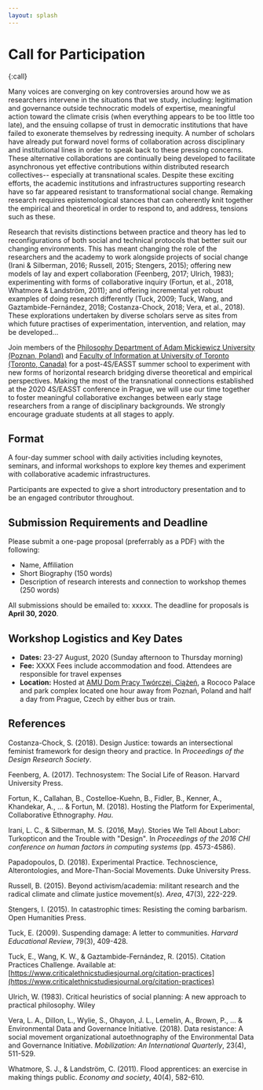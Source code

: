 ```yaml
---
layout: splash
---
```


# Call for Participation
{:call}

Many voices are converging on key controversies around how we as researchers intervene in the situations that we study, including: legitimation and governance outside technocratic models of expertise, meaningful action toward the climate crisis (when everything appears to be too little too late), and the ensuing collapse of trust in democratic institutions that have failed to exonerate themselves by redressing inequity. A number of scholars have already put forward novel forms of collaboration across disciplinary and institutional lines in order to speak back to these pressing concerns. These alternative collaborations are continually being developed to facilitate asynchronous yet effective contributions within distributed research collectives-- especially at transnational scales. Despite these exciting efforts, the academic institutions and infrastructures supporting research have so far appeared resistant to transformational social change. Remaking research requires epistemological stances that can coherently knit together the empirical and theoretical in order to respond to, and address, tensions such as these. 

Research that revisits distinctions between practice and theory has led to reconfigurations of both social and technical protocols that better suit our changing environments. This has meant changing the role of the researchers and the academy to work alongside projects of social change (Irani & Silberman, 2016; Russell, 2015; Stengers, 2015); offering new models of lay and expert collaboration (Feenberg, 2017; Ulrich, 1983); experimenting with forms of collaborative inquiry (Fortun, et al., 2018, Whatmore & Landström, 2011); and offering incremental yet robust examples of doing research differently (Tuck, 2009; Tuck, Wang, and Gaztambide-Fernández, 2018; Costanza-Chock, 2018; Vera, et al., 2018). These explorations undertaken by diverse scholars serve as sites from which future practises of experimentation, intervention, and relation, may be developed...

Join members of the [Philosophy Department of Adam Mickiewicz University (Poznan, Poland)](http://filozofia.amu.edu.pl/en/plany/) and [Faculty of Information at University of Toronto (Toronto, Canada)](https://ischool.utoronto.ca/) for a post-4S/EASST summer school to experiment with new forms of horizontal research bridging diverse theoretical and empirical perspectives. Making the most of the transnational connections established at the 2020 4S/EASST conference in Prague, we will use our time together to foster meaningful collaborative exchanges between early stage researchers from a range of disciplinary backgrounds. We strongly encourage graduate students at all stages to apply.

## Format

A four-day summer school with daily activities including keynotes, seminars, and informal workshops to explore key themes and experiment with collaborative academic infrastructures. 

Participants are expected to give a short introductory presentation and to be an engaged contributor throughout.

## Submission Requirements and Deadline

Please submit a one-page proposal (preferrably as a PDF) with the following:

- Name, Affiliation
- Short Biography (150 words)
- Description of research interests and connection to workshop themes (250 words)

All submissions should be emailed to: xxxxx. The deadline for proposals is **April 30, 2020**.

## Workshop Logistics and Key Dates

- **Dates:** 23-27 August, 2020 (Sunday afternoon to Thursday morning)
- **Fee:** XXXX Fees include accommodation and food. Attendees are responsible for travel expenses
- **Location:** Hosted at [AMU Dom Pracy Twórczej, Ciążeń](http://palace.amu.edu.pl/ciazen), a Rococo Palace and park complex located one hour away from Poznań, Poland and half a day from Prague, Czech by either bus or train.

## References

Costanza-Chock, S. (2018). Design Justice: towards an intersectional feminist framework for design theory and practice. In _Proceedings of the Design Research Society_.

Feenberg, A. (2017). Technosystem: The Social Life of Reason. Harvard University Press.
 
Fortun, K., Callahan, B., Costelloe-Kuehn, B., Fidler, B., Kenner, A., Khandekar, A., ... & Fortun, M. (2018). Hosting the Platform for Experimental, Collaborative Ethnography. _Hau_.

Irani, L. C., & Silberman, M. S. (2016, May). Stories We Tell About Labor: Turkopticon and the Trouble with "Design". In _Proceedings of the 2016 CHI conference on human factors in computing systems_ (pp. 4573-4586).

Papadopoulos, D. (2018). Experimental Practice. Technoscience, Alterontologies, and More-Than-Social Movements. Duke University Press.

Russell, B. (2015). Beyond activism/academia: militant research and the radical climate and climate justice movement(s). _Area_, 47(3), 222-229.

Stengers, I. (2015). In catastrophic times: Resisting the coming barbarism. Open Humanities Press.  

Tuck, E. (2009). Suspending damage: A letter to communities. _Harvard Educational Review_, 79(3), 409-428.

Tuck, E., Wang, K. W., & Gaztambide-Fernández, R. (2015). Citation Practices Challenge. Available at: [https://www.criticalethnicstudiesjournal.org/citation-practices](https://www.criticalethnicstudiesjournal.org/citation-practices)
 
Ulrich, W. (1983). Critical heuristics of social planning: A new approach to practical philosophy.  Wiley

Vera, L. A., Dillon, L., Wylie, S., Ohayon, J. L., Lemelin, A., Brown, P., ... & Environmental Data and Governance Initiative. (2018). Data resistance: A social movement organizational autoethnography of the Environmental Data and Governance Initiative. _Mobilization: An International Quarterly_, 23(4), 511-529.

Whatmore, S. J., & Landström, C. (2011). Flood apprentices: an exercise in making things public. _Economy and society_, 40(4), 582-610.  
